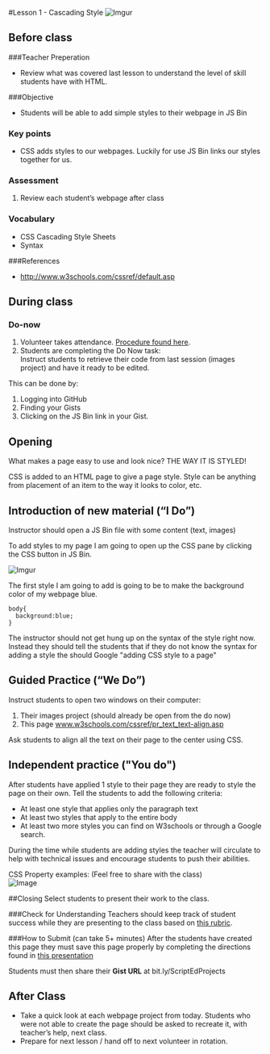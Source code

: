 #Lesson 1 - Cascading Style 
![Imgur](http://i.imgur.com/PH8Qb8y.jpg)

## Before class

###Teacher Preperation
* Review what was covered last lesson to understand the level of skill students have with HTML. 


###Objective

* Students will be able to add simple styles to their webpage in JS Bin


### Key points

* CSS adds styles to our webpages. Luckily for use JS Bin links our styles together for us.

### Assessment

1. Review each student’s webpage after class 



### Vocabulary

* CSS Cascading Style Sheets
* Syntax


###References

* http://www.w3schools.com/cssref/default.asp


## During class

### Do-now

1. Volunteer takes attendance. [Procedure found here](https://docs.google.com/document/d/19IIhqykr70vj7wnqyJYuQNTkd9GX56Xgl3omD42IcMk/edit).
2. Students are completing the Do Now task:  
Instruct students to retrieve their code from last session (images project) and have it ready to be edited.  

This can be done by: 
1. Logging into GitHub 
2. Finding your Gists
3. Clicking on the JS Bin link in your Gist.


## Opening

What makes a page easy to use and look nice? THE WAY IT IS STYLED! 

CSS is added to an HTML page to give a page style. Style can be anything from placement of an item to the way it looks to color, etc.

## Introduction of new material (“I Do”)

Instructor should open a JS Bin file with some content (text, images)

To add styles to my page I am going to open up the CSS pane by clicking the CSS button in JS Bin.

![Imgur](http://i.imgur.com/Pap5qUh.png) 

The first style I am going to add is going to be to make the background color of my webpage blue.

```
body{
  background:blue;
}
```

The instructor should not get hung up on the syntax of the style right now. Instead they should tell the students that if they do not know the syntax for adding a style the should Google "adding CSS style to a page"



## Guided Practice (“We Do”)

Instruct students to open two windows on their computer:

1. Their images project (should already be open from the do now)
2. This page www.w3schools.com/cssref/pr_text_text-align.asp 

Ask students to align all the text on their page to the center using CSS.


## Independent practice ("You do")

After students have applied 1 style to their page they are ready to style the page on their own. Tell the students to add the following criteria:

* At least one style that applies only the paragraph text
* At least two styles that apply to the entire body
* At least two more styles you can find on W3schools or through a Google search.

During the time while students are adding styles the teacher will circulate to help with technical issues and encourage students to push their abilities.  


CSS Property examples: (Feel free to share with the class)  
![Image](http://i.imgur.com/WLiDgh6.png)


##Closing
Select students to present their work to the class.

###Check for Understanding
Teachers should keep track of student success while they are presenting to the class based on [this rubric](https://docs.google.com/spreadsheets/d/1rSyrqf3E3knsAu-G7bdrI9JrSC5eOpuADYrTD8H4Kfg/edit?usp=sharing).

###How to Submit (can take 5+ minutes)
After the students have created this page they must save this page properly by completing the directions found in [this presentation](https://docs.google.com/presentation/d/1uBzV_Ai6KtdSYoNc4izqnihwMvqzSp8sXmX6uF5PNGY/edit?usp=sharing)

Students must then share their **Gist URL** at bit.ly/ScriptEdProjects

## After Class
* Take a quick look at each webpage project from today. Students who were not able to create the page should be asked to recreate it, with teacher’s help, next class.
* Prepare for next lesson / hand off to next volunteer in rotation.

